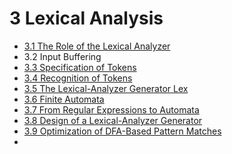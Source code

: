 # 3 Lexical Analysis

* [3.1 The Role of the Lexical Analyzer](3.1.md)
* 3.2 Input Buffering
* [3.3 Specification of Tokens](3.3.md)
* [3.4 Recognition of Tokens](3.4.md)
* [3.5 The Lexical-Analyzer Generator Lex](3.5.md)
* [3.6 Finite Automata](3.6.md)
* [3.7 From Regular Expressions to Automata](3.7.md)
* [3.8 Design of a Lexical-Analyzer Generator](3.8.md)
* [3.9 Optimization of DFA-Based Pattern Matches](3.9.md)
* 